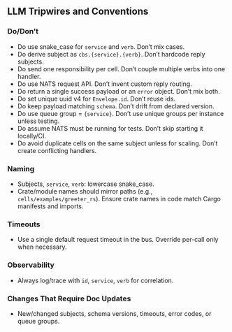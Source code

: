## LLM Tripwires and Conventions

### Do/Don’t
- Do use snake_case for `service` and `verb`. Don’t mix cases.
- Do derive subject as `cbs.{service}.{verb}`. Don’t hardcode reply subjects.
- Do send one responsibility per cell. Don’t couple multiple verbs into one handler.
- Do use NATS request API. Don’t invent custom reply routing.
- Do return a single success payload or an `error` object. Don’t mix both.
- Do set unique uuid v4 for `Envelope.id`. Don’t reuse ids.
- Do keep payload matching `schema`. Don’t drift from declared version.
- Do use queue group = `{service}`. Don’t use unique groups per instance unless testing.
- Do assume NATS must be running for tests. Don’t skip starting it locally/CI.
- Do avoid duplicate cells on the same subject unless for scaling. Don’t create conflicting handlers.

### Naming
- Subjects, `service`, `verb`: lowercase snake_case.
- Crate/module names should mirror paths (e.g., `cells/examples/greeter_rs`). Ensure crate names in code match Cargo manifests and imports.

### Timeouts
- Use a single default request timeout in the bus. Override per-call only when necessary.

### Observability
- Always log/trace with `id`, `service`, `verb` for correlation.

### Changes That Require Doc Updates
- New/changed subjects, schema versions, timeouts, error codes, or queue groups.


